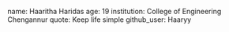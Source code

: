 name: Haaritha Haridas
age: 19
institution: College of Engineering Chengannur
quote: Keep life simple
github_user: Haaryy
